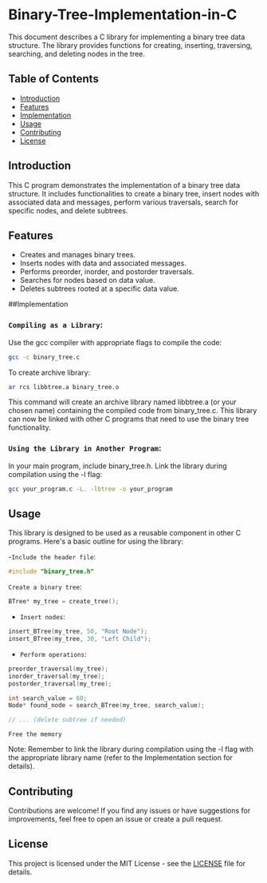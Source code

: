 # Binary-Tree-Implementation-in-C

This document describes a C library for implementing a binary tree data structure. The library provides functions for creating, inserting, traversing, searching, and deleting nodes in the tree.

## Table of Contents

- [Introduction](#introduction)
- [Features](#features)
- [Implementation](#implementation)
- [Usage](#usage)
- [Contributing](#contributing)
- [License](#license)

## Introduction

This C program demonstrates the implementation of a binary tree data structure. It includes functionalities to create a binary tree, insert nodes with associated data and messages, perform various traversals, search for specific nodes, and delete subtrees.

## Features

- Creates and manages binary trees.
- Inserts nodes with data and associated messages.
- Performs preorder, inorder, and postorder traversals.
- Searches for nodes based on data value.
- Deletes subtrees rooted at a specific data value.

##Implementation

### `Compiling as a Library`:

Use the gcc compiler with appropriate flags to compile the code:
```bash
gcc -c binary_tree.c
```

To create archive library:
```bash
ar rcs libbtree.a binary_tree.o
```
This command will create an archive library named libbtree.a (or your chosen name) containing the compiled code from binary_tree.c. 
This library can now be linked with other C programs that need to use the binary tree functionality.

### `Using the Library in Another Program`:

In your main program, include binary_tree.h.
Link the library during compilation using the -l flag:
```bash
gcc your_program.c -L. -lbtree -o your_program
```

## Usage

This library is designed to be used as a reusable component in other C programs. Here's a basic outline for using the library:

-`Include the header file`:
```c
#include "binary_tree.h"
```

`Create a binary tree`:
```c
BTree* my_tree = create_tree();
```

- `Insert nodes`:
```c
insert_BTree(my_tree, 50, "Root Node");
insert_BTree(my_tree, 30, "Left Child");
```

- `Perform operations`:
```c
preorder_traversal(my_tree);
inorder_traversal(my_tree);
postorder_traversal(my_tree);

int search_value = 60;
Node* found_node = search_BTree(my_tree, search_value);

// ... (delete subtree if needed)
```
`Free the memory`


Note: Remember to link the library during compilation using the -l flag with the appropriate library name (refer to the Implementation section for details).

## Contributing

Contributions are welcome! If you find any issues or have suggestions for improvements, feel free to open an issue or create a pull request.

## License

This project is licensed under the MIT License - see the [LICENSE](LICENSE) file for details.
